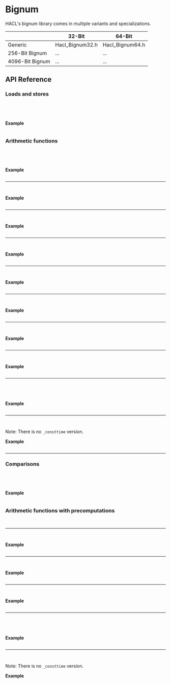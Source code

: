 # Bignum

HACL's bignum library comes in multiple variants and specializations.

|                 | 32-Bit             | 64-Bit          |
|-----------------|--------------------|-----------------|
| Generic         | Hacl_Bignum32.h    | Hacl_Bignum64.h |
| 256-Bit Bignum  | ...                | ...             |
| 4096-Bit Bignum | ...                | ...             |

## API Reference

### Loads and stores

```{doxygenfunction} Hacl_Bignum32_new_bn_from_bytes_be
```

```{doxygenfunction} Hacl_Bignum32_new_bn_from_bytes_le
```

```{doxygenfunction} Hacl_Bignum64_new_bn_from_bytes_be
```

```{doxygenfunction} Hacl_Bignum64_new_bn_from_bytes_le
```

**Example**

```c
```

### Arithmetic functions

```{doxygenfunction} Hacl_Bignum32_bn_to_bytes_be
```

```{doxygenfunction} Hacl_Bignum32_bn_to_bytes_le
```

```{doxygenfunction} Hacl_Bignum64_bn_to_bytes_be
```

```{doxygenfunction} Hacl_Bignum64_bn_to_bytes_le
```

**Example**

```c
```

-------------------------------------------------------------------------------

```{doxygenfunction} Hacl_Bignum32_add
```

```{doxygenfunction} Hacl_Bignum64_add
```

**Example**

```c
```

-------------------------------------------------------------------------------

```{doxygenfunction} Hacl_Bignum32_add_mod
```

```{doxygenfunction} Hacl_Bignum64_add_mod
```

**Example**

```c
```

-------------------------------------------------------------------------------

```{doxygenfunction} Hacl_Bignum32_sub
```

```{doxygenfunction} Hacl_Bignum64_sub
```

**Example**

```c
```

-------------------------------------------------------------------------------

```{doxygenfunction} Hacl_Bignum32_sub_mod
```

```{doxygenfunction} Hacl_Bignum64_sub_mod
```

**Example**

```c
```

-------------------------------------------------------------------------------

```{doxygenfunction} Hacl_Bignum32_mul
```

```{doxygenfunction} Hacl_Bignum64_mul
```

**Example**

```c
```

-------------------------------------------------------------------------------

```{doxygenfunction} Hacl_Bignum32_sqr
```

```{doxygenfunction} Hacl_Bignum64_sqr
```

**Example**

```c
```

-------------------------------------------------------------------------------

```{doxygenfunction} Hacl_Bignum32_mod
```

```{doxygenfunction} Hacl_Bignum64_mod
```

**Example**

```c
```

-------------------------------------------------------------------------------

```{doxygenfunction} Hacl_Bignum32_mod_exp_consttime
```

```{doxygenfunction} Hacl_Bignum32_mod_exp_vartime
```

```{doxygenfunction} Hacl_Bignum64_mod_exp_consttime
```

```{doxygenfunction} Hacl_Bignum64_mod_exp_vartime
```

**Example**

```c
```

-------------------------------------------------------------------------------

```{doxygenfunction} Hacl_Bignum32_mod_inv_prime_vartime
```

```{doxygenfunction} Hacl_Bignum64_mod_inv_prime_vartime
```

Note: There is no `_consttime` version.

**Example**

```c
```

-------------------------------------------------------------------------------

### Comparisons

```{doxygenfunction} Hacl_Bignum32_lt_mask
```

```{doxygenfunction} Hacl_Bignum32_eq_mask
```

```{doxygenfunction} Hacl_Bignum64_lt_mask
```

```{doxygenfunction} Hacl_Bignum64_eq_mask
```

**Example**

```c
```

### Arithmetic functions with precomputations

```{doxygentypedef} Hacl_Bignum32_pbn_mont_ctx_u32
```

```{doxygentypedef} Hacl_Bignum64_pbn_mont_ctx_u64
```

-------------------------------------------------------------------------------

```{doxygenfunction} Hacl_Bignum32_mont_ctx_init
```

```{doxygenfunction} Hacl_Bignum64_mont_ctx_init
```

**Example**

```c
```

-------------------------------------------------------------------------------

```{doxygenfunction} Hacl_Bignum32_mont_ctx_free
```

```{doxygenfunction} Hacl_Bignum64_mont_ctx_free
```

**Example**

```c
```

-------------------------------------------------------------------------------

```{doxygenfunction} Hacl_Bignum32_mod_precomp
```

```{doxygenfunction} Hacl_Bignum64_mod_precomp

```

**Example**

```c
```

-------------------------------------------------------------------------------

```{doxygenfunction} Hacl_Bignum32_mod_exp_consttime_precomp
```

```{doxygenfunction} Hacl_Bignum32_mod_exp_vartime_precomp
```

```{doxygenfunction} Hacl_Bignum64_mod_exp_consttime_precomp
```

```{doxygenfunction} Hacl_Bignum64_mod_exp_vartime_precomp
```

**Example**

```c
```

-------------------------------------------------------------------------------

```{doxygenfunction} Hacl_Bignum32_mod_inv_prime_vartime_precomp
```

```{doxygenfunction} Hacl_Bignum64_mod_inv_prime_vartime_precomp
```

Note: There is no `_consttime` version.

**Example**

```c
```
